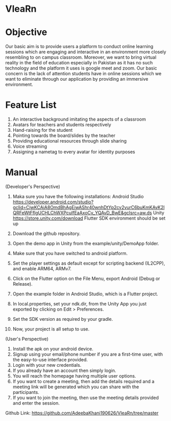 # VleaRn

# Objective
Our basic aim is to provide users a platform to conduct online learning sessions which are engaging and interactive in an environment more closely resembling to on campus classroom. Moreover, we want to bring virtual reality in the field of education especially in Pakistan as it has no such technology and the platform it uses is google meet and zoom. Our basic concern is the lack of attention students have in online sessions which we want to eliminate through our application by providing an immersive environment.

# Feature List
1.	An interactive background imitating the aspects of a classroom
2.	Avatars for teachers and students respectively
3.	Hand-raising for the student 
4.	Pointing towards the board/slides by the teacher 
5.	Providing educational resources through slide sharing 
6.	Voice streaming 
7.	Assigning a nametag to every avatar for identity purposes

# Manual
(Developer's Perspective)
1. Maka sure you have the following installations:
   Android Studio https://developer.android.com/studio?gclid=CjwKCAiA8OmdBhAgEiwAShr40wnhDtYp2cv2vurC6buKmKAvK2lQRFeWtFflgUCHLChWXPculfEaAxoCv_YQAvD_BwE&gclsrc=aw.ds
   Unity https://store.unity.com/download
   Flutter
   SDK environment should be set up
   
2. Download the github repository.
3. Open the demo app in Unity from the example/unity/DemoApp folder.
4. Make sure that you have switched to android platform.
5. Set the player settings as default except for scripting backend (IL2CPP), and enable ARM64, ARMv7.
6. Click on the Flutter option on the File Menu, export Android (Debug or Release).
7. Open the example folder in Android Studio, which is a Flutter project.
8. In local.properties, set your ndk.dir, from the Unity App you just exported by clicking on Edit > Preferences.
9. Set the SDK version as required by your gradle.
10. Now, your project is all setup to use. 

(User's Perspective)
1.	Install the apk on your android device.
2.	Signup using your email/phone number if you are a first-time user, with the easy-to-use interface provided.
3.	Login with your new credentials.
4.	If you already have an account then simply login.
5.	You will reach the homepage having multiple user options.
6.	If you want to create a meeting, then add the details required and a meeting link will be generated which you can share with the participants.
7.	If you want to join the meeting, then use the meeting details provided and enter the session.

Github Link: https://github.com/AdeebaKhani190626/VleaRn/tree/master

